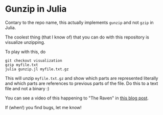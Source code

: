 Gunzip in Julia
================

Contary to the repo name, this actually implements `gunzip` and not `gzip` in Julia.

The coolest thing (that I know of) that you can do with this repository is visualize unzipping. 

To play with this, do

```
git checkout visualization
gzip myfile.txt
julia gunzip.jl myfile.txt.gz
```

This will unzip `myfile.txt.gz` and show which parts are represented literally and which parts are references to previous parts of the file. Do this to a text file and not a binary :)

You can see a video of this happening to "The Raven" in [this blog post](http://jvns.ca/blog/2013/10/24/day-16-gzip-plus-poetry-equals-awesome/). 

If (when!) you find bugs, let me know!
